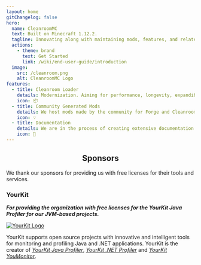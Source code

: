 ```yaml
---
layout: home
gitChangelog: false
hero:
  name: CleanroomMC
  text: Built on Minecraft 1.12.2.
  tagline: Innovating along with maintaining mods, features, and related toolchains.
  actions:
    - theme: brand
      text: Get Started
      link: /wiki/end-user-guide/introduction
  image:
    src: /cleanroom.png
    alt: CleanroomMC Logo
features:
  - title: Cleanroom Loader
    details: Modernization. Aiming for performance, longevity, expandibility and stabilization.
    icon: 📦
  - title: Community Generated Mods
    details: We host mods made by the community for Forge and Cleanroom Loader. The community is the foundation of CleanroomMC.
    icon: 💡
  - title: Documentation
    details: We are in the process of creating extensive documentation for all facets of the game and its mods.
    icon: 📜
---
```



## <div class="center">Sponsors</div>

<div class="center">We thank our sponsors for providing us with free licenses for their tools and services.</div>

### YourKit

***For providing the organization with free licenses for the YourKit Java Profiler for our JVM-based projects.***

[![YourKit Logo](/yourkit.png)](https://www.yourkit.com/)

YourKit supports open source projects with innovative and intelligent tools
for monitoring and profiling Java and .NET applications.
YourKit is the creator of [*YourKit Java Profiler*](https://www.yourkit.com/java/profiler/), [*YourKit .NET Profiler*](https://www.yourkit.com/dotnet-profiler/) and [*YourKit YouMonitor*](https://www.yourkit.com/youmonitor/).

<style>
:root {
  --vp-home-hero-name-color: transparent;
  --vp-home-hero-name-background: -webkit-linear-gradient(120deg, #bd34fe 30%, #41d1ff);

  --vp-home-hero-image-background-image: linear-gradient(-45deg, #bd34fe 50%, #47caff 50%);
  --vp-home-hero-image-filter: blur(44px);
}

@media (min-width: 640px) {
  :root {
    --vp-home-hero-image-filter: blur(56px);
  }
}

@media (min-width: 960px) {
  :root {
    --vp-home-hero-image-filter: blur(68px);
  }
}

.center {
  justify-content: center;
  display: flex;
}
</style>
